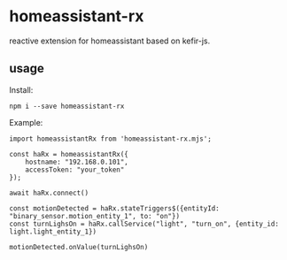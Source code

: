 # homeassistant-rx

reactive extension for homeassistant based on kefir-js.

## usage

Install:

    npm i --save homeassistant-rx

Example:

    import homeassistantRx from 'homeassistant-rx.mjs';

    const haRx = homeassistantRx({
        hostname: "192.168.0.101",
        accessToken: "your_token"
    });

    await haRx.connect()

    const motionDetected = haRx.stateTriggers$({entityId: "binary_sensor.motion_entity_1", to: "on"})
    const turnLighsOn = haRx.callService("light", "turn_on", {entity_id: light.light_entity_1})

    motionDetected.onValue(turnLighsOn)